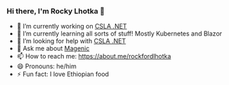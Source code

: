 ### Hi there, I'm Rocky Lhotka 👋

<!--
**rockfordlhotka/rockfordlhotka** is a ✨ _special_ ✨ repository because its `README.md` (this file) appears on your GitHub profile.

Here are some ideas to get you started:
-->

- 🔭 I’m currently working on [CSLA .NET](https://cslanet.com)
- 🌱 I’m currently learning all sorts of stuff! Mostly Kubernetes and Blazor
- 🤔 I’m looking for help with [CSLA .NET](https://cslanet.com)
- 💬 Ask me about [Magenic](https://magenic.com)
- 📫 How to reach me: https://about.me/rockfordlhotka
- 😄 Pronouns: he/him
- ⚡ Fun fact: I love Ethiopian food
